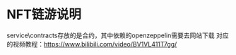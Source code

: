 # NFT链游说明
service\contracts存放的是合约，其中依赖的openzeppelin需要去网站下载
对应的视频教程：https://www.bilibili.com/video/BV1VL411T7gg/
